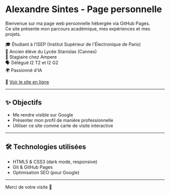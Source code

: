 # Alexandre Sintes - Page personnelle

Bienvenue sur ma page web personnelle hébergée via GitHub Pages.  
Ce site présente mon parcours académique, mes expériences et mes projets.

🎓 Étudiant à l'ISEP (Institut Supérieur de l'Électronique de Paris)  
🏫 Ancien élève du Lycée Stanislas (Cannes)  
🔧 Stagiaire chez Ampere  
🗣️ Délégué I2 T2 et I2 G2  
🌍 Passionné d'IA

🔗 [Voir le site en ligne](https://alexandresintes.github.io/alexandre-sintes.github.io/)

---

## ✨ Objectifs

- Me rendre visible sur Google
- Présenter mon profil de manière professionnelle
- Utiliser ce site comme carte de visite interactive

---

## 🛠️ Technologies utilisées

- HTML5 & CSS3 (dark mode, responsive)
- Git & GitHub Pages
- Optimisation SEO (pour Google)

---

Merci de votre visite 👋
